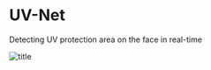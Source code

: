 # UV-Net
Detecting UV protection area on the face in real-time

![title](https://user-images.githubusercontent.com/49086161/55271776-dd03f500-52f5-11e9-8482-53efa78af60d.png)
